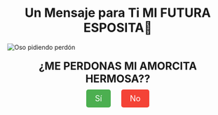 <!DOCTYPE html>
<html lang="es">
<head>
  <meta charset="UTF-8">
  <meta name="viewport" content="width=device-width, initial-scale=1.0">
  <title>Mensaje Especial</title>
  <style>
    .message {
      font-size: 24px;
      margin: 20px;
      font-weight: bold;
      text-align: center;
    }
    .buttons {
      margin-top: 20px;
      text-align: center;
    }
    .button {
      font-size: 18px;
      padding: 10px 20px;
      margin: 10px;
      color: white;
      background-color: #4CAF50;
      border: none;
      border-radius: 5px;
      cursor: pointer;
      text-decoration: none;
    }
    .button.no {
      background-color: #f44336;
    }
    .hidden {
      display: none;
    }
  </style>
</head>
<body>
  <div style="text-align: center;">
    <h1>Un Mensaje para Ti MI FUTURA ESPOSITA💓</h1>
  </div>
  
  <img src="https://i.imgur.com/JHTocYe.gif" alt="Oso pidiendo perdón" style="display: block; margin: 0 auto;">
  
  <div class="message" id="initialMessage">¿ME PERDONAS MI AMORCITA HERMOSA??</div>
  
  <div class="buttons" id="initialButtons">
    <a href="#" id="yesButton" class="button">Sí</a>
    <a href="#" id="noButton" class="button no">No</a>
  </div>

  <div class="message hidden" id="thankYouMessage">
    Gracias mi amorcito, te amo y te amaré siempre 💖
  </div>
  
  <div class="buttons hidden" id="thankYouButtons">
    <img src="https://i.imgur.com/a5aJQvU.gif" alt="Te Amo GIF" style="width: 200px;">
    <br><p>Te amo muchísimo!</p>
  </div>
  
  <div class="message hidden" id="sureMessage">
    ¿Segura?
  </div>
  
  <div class="buttons hidden" id="sureButtons">
    <img src="https://i.imgur.com/wXq6hIn.gif" alt="Seguro GIF" style="width: 200px;">
    <br><a href="#" id="yesButton2" class="button">Sí</a>
    <a href="#" id="noButton2" class="button no">No</a>
  </div>

  <script>
    // Función para ocultar y mostrar elementos
    function toggleVisibility(elementsToHide, elementsToShow) {
      elementsToHide.forEach(function(element) {
        document.getElementById(element).classList.add('hidden');
      });
      elementsToShow.forEach(function(element) {
        document.getElementById(element).classList.remove('hidden');
      });
    }

    // Al hacer clic en el botón "Sí" (primer paso)
    document.getElementById('yesButton').addEventListener('click', function(event) {
      event.preventDefault();
      toggleVisibility(
        ['initialMessage', 'initialButtons', 'sureMessage', 'sureButtons'], // Oculta todo lo previo
        ['thankYouMessage', 'thankYouButtons'] // Muestra el mensaje de agradecimiento
      );
    });

    // Al hacer clic en el botón "No" (primer paso)
    document.getElementById('noButton').addEventListener('click', function(event) {
      event.preventDefault();
      toggleVisibility(
        ['initialMessage', 'initialButtons', 'thankYouMessage', 'thankYouButtons'], // Oculta todo lo previo
        ['sureMessage', 'sureButtons'] // Muestra el mensaje "¿Segura?"
      );
    });

    // Al hacer clic en el botón "Sí" (segundo paso)
    document.getElementById('yesButton2').addEventListener('click', function(event) {
      event.preventDefault();
      toggleVisibility(
        ['sureMessage', 'sureButtons'], // Oculta el mensaje "¿Segura?" y sus botones
        ['thankYouMessage', 'thankYouButtons'] // Muestra el mensaje de agradecimiento final
      );
    });

    // Al hacer clic en el botón "No" (segundo paso)
    document.getElementById('noButton2').addEventListener('click', function(event) {
      event.preventDefault();
      toggleVisibility(
        ['thankYouMessage', 'thankYouButtons'], // Oculta el mensaje de agradecimiento
        ['sureMessage', 'sureButtons'] // Vuelve a mostrar el mensaje "¿Segura?"
      );
    });
  </script>
</body>
</html>
